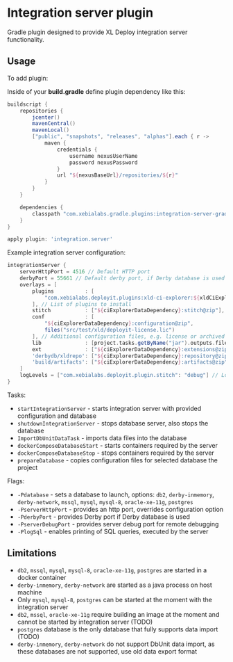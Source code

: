 # Integration server plugin

Gradle plugin designed to provide XL Deploy integration server functionality.

## Usage

To add plugin:

Inside of your **build.gradle** define plugin dependency like this:

```groovy
buildscript {
    repositories {
        jcenter()
        mavenCentral()
        mavenLocal()
        ["public", "snapshots", "releases", "alphas"].each { r ->
            maven {
                credentials {
                    username nexusUserName
                    password nexusPassword
                }
                url "${nexusBaseUrl}/repositories/${r}"
            }
        }
    }

    dependencies {
        classpath "com.xebialabs.gradle.plugins:integration-server-gradle-plugin:0.0.1-SNAPSHOT"
    }
}

apply plugin: 'integration.server'
```

Example integration server configuration:

```groovy
integrationServer {
    serverHttpPort = 4516 // Default HTTP port 
    derbyPort = 55661 // Default derby port, if Derby database is used
    overlays = [
        plugins          : [
            "com.xebialabs.deployit.plugins:xld-ci-explorer:${xldCiExplorerVersion}@xldp", 
        ], // List of plugins to install 
        stitch           : ["${ciExplorerDataDependency}:stitch@zip"], // Stitch core library
        conf             : [
            "${ciExplorerDataDependency}:configuration@zip",
            files("src/test/xld/deployit-license.lic")
        ], // Additional configuration files, e.g. license or archived configuration files
        lib              : [project.tasks.getByName("jar").outputs.files], // List of libraries to install in lib directory
        ext              : ["${ciExplorerDataDependency}:extensions@zip"], // List of extensions to install
        'derbydb/xldrepo': ["${ciExplorerDataDependency}:repository@zip"], // Derby data files, if Derby is used
        'build/artifacts': ["${ciExplorerDataDependency}:artifacts@zip"], // List of artifacts to import
    ]
    logLevels = ["com.xebialabs.deployit.plugin.stitch": "debug"] // Log level overwrites
}
```

Tasks:

* `startIntegrationServer` - starts integration server with provided configuration and database
* `shutdownIntegrationServer` - stops database server, also stops the database
* `ImportDbUnitDataTask` - imports data files into the database
* `dockerComposeDatabaseStart` - starts containers required by the server
* `dockerComposeDatabaseStop` - stops containers required by the server
* `prepareDatabase` - copies configuration files for selected database the project

Flags:

* `-Pdatabase` - sets a database to launch, options: `db2`, `derby-inmemory`, `derby-network`, `mssql`, `mysql`, `mysql-8`, `oracle-xe-11g`, `postgres`
* `-PserverHttpPort` - provides an http port, overrides configuration option
* `-PderbyPort` - provides Derby port if Derby database is used
* `-PserverDebugPort` - provides server debug port for remote debugging
* `-PlogSql` - enables printing of SQL queries, executed by the server

## Limitations

* `db2`, `mssql`, `mysql`, `mysql-8`, `oracle-xe-11g`, `postgres` are started in a docker container
* `derby-inmemory`, `derby-network` are started as a java process on host machine
* Only  `mysql`, `mysql-8`, `postgres` can be started at the moment with the integration server
* `db2`, `mssql`, `oracle-xe-11g` require building an image at the moment and cannot be started by integration server (TODO)
* `postgres` database is the only database that fully supports data import (TODO)
* `derby-inmemory`, `derby-network` do not support DbUnit data import, as these databases are not supported, use old data export format

